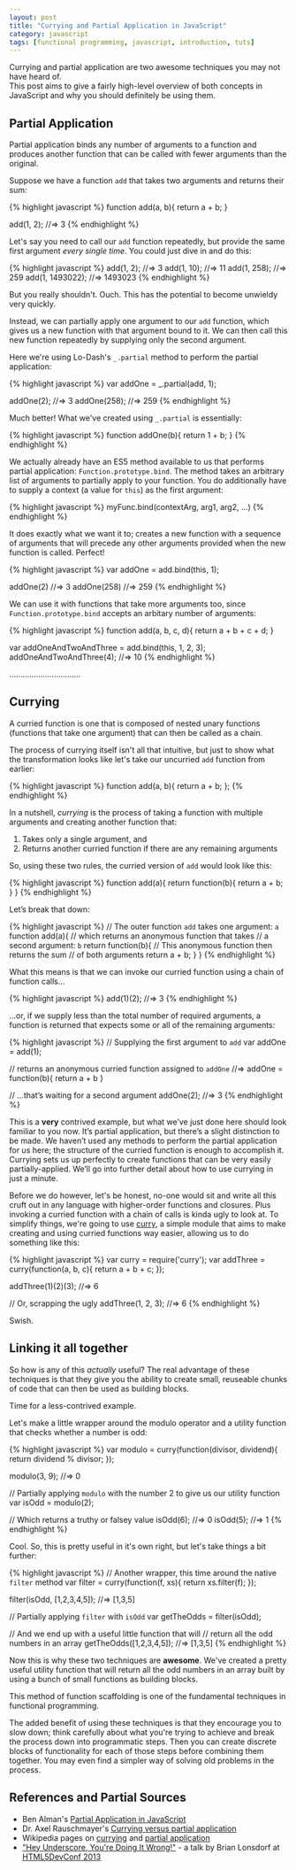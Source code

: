 ```yaml
---
layout: post
title: "Currying and Partial Application in JavaScript"
category: javascript
tags: [functional programming, javascript, introduction, tuts]
---
```


Currying and partial application are two awesome techniques you may not have heard of.  
This post aims to give a fairly high-level overview of both concepts in JavaScript and 
why you should definitely be using them.

## Partial Application

Partial application binds any number of arguments to a function and
produces another function that can be called with fewer arguments than the original.

Suppose we have a function `add` that takes two arguments and returns their sum:

{% highlight javascript %}
function add(a, b){
  return a + b;
}

add(1, 2);
//=> 3
{% endhighlight %}

Let's say you need to call our `add` function repeatedly, but provide 
the same first argument _every single time_. You could just dive in and do this:

{% highlight javascript %}
add(1, 2);
//=> 3
add(1, 10);
//=> 11
add(1, 258);
//=> 259
add(1, 1493022);
//=> 1493023
{% endhighlight %}

But you really shouldn't. Ouch. This has the potential to become unwieldy very quickly.

Instead, we can partially apply one argument to our `add` function, which gives us a new function with that argument
bound to it. We can then call this new function repeatedly by supplying only the second argument. 

Here we're using Lo-Dash's `_.partial` method to perform the partial application:

{% highlight javascript %}
var addOne = _.partial(add, 1);

addOne(2);
//=> 3
addOne(258);
//=> 259
{% endhighlight %}

Much better! What we've created using `_.partial` is essentially:

{% highlight javascript %}
function addOne(b){
  return 1 + b;
}
{% endhighlight %}

We actually already have an ES5 method available to us that performs partial application: `Function.prototype.bind`. The method
takes an arbitrary list of arguments to partially apply to your function. You do additionally have to supply a context (a value for `this`) as the first argument:

{% highlight javascript %}
myFunc.bind(contextArg, arg1, arg2, ...)
{% endhighlight %}

It does exactly what we want it to; creates a new function with a sequence of arguments that will precede any other 
arguments provided when the new function is called. Perfect!

{% highlight javascript %}
var addOne = add.bind(this, 1);

addOne(2)
//=> 3
addOne(258)
//=> 259
{% endhighlight %}

We can use it with functions that take more arguments too, since `Function.prototype.bind` accepts an arbitary number of arguments:

{% highlight javascript %}
function add(a, b, c, d){
  return a + b + c + d;
}

var addOneAndTwoAndThree = add.bind(this, 1, 2, 3);
addOneAndTwoAndThree(4);
//=> 10
{% endhighlight %}

................................

## Currying

A curried function is one that is composed of nested unary functions (functions that take one argument) that can then be called as a chain. 

The process of currying itself isn't all that intuitive, but just to show what the transformation looks like let's take our uncurried `add` function from earlier:

{% highlight javascript %}
function add(a, b){
  return a + b;
};
{% endhighlight %}

In a nutshell, _currying_ is the process of taking a function with multiple arguments and creating another function that:
1) Takes only a single argument, and
1) Returns another curried function if there are any remaining arguments 

So, using these two rules, the curried version of `add` would look like this:

{% highlight javascript %}
function add(a){
  return function(b){
    return a + b;
  }
}
{% endhighlight %}

Let’s break that down:

{% highlight javascript %}
// The outer function `add` takes one argument: `a`
function add(a){
  // which returns an anonymous function that takes
  // a second argument: `b`
  return function(b){
    // This anonymous function then returns the sum 
    // of both arguments
    return a + b;
  }
}
{% endhighlight %}

What this means is that we can invoke our curried function using a chain of function calls...

{% highlight javascript %}
add(1)(2);
//=> 3
{% endhighlight %}

...or, if we supply less than the total number of required arguments, a function is returned that expects some or all of the remaining arguments:

{% highlight javascript %}
// Supplying the first argument to `add`
var addOne = add(1);

// returns an anonymous curried function assigned to `addOne`
//=> addOne = function(b){ return a + b }

// …that’s waiting for a second argument
addOne(2);
//=> 3
{% endhighlight %}

This is a **very** contrived example, but what we’ve just done here should look familiar to you now. It’s partial application, but there’s a slight distinction to be made. We haven’t used any methods to perform the partial application for us here; the structure of the curried function is enough to accomplish it. Currying sets us up perfectly to create functions that can be very easily partially-applied. We’ll go into further detail about how to use currying in just a minute.

Before we do however, let's be honest, no-one would sit and write all this cruft out in any language with higher-order functions and closures. Plus invoking a curried function
with a chain of calls is kinda ugly to look at. To simplify things, we're going to use [curry](https://github.com/dominictarr/curry), 
a simple module that aims to make creating and using curried functions way easier, allowing us to do something like this:

{% highlight javascript %}
var curry = require('curry');
var addThree = curry(function(a, b, c){
  return a + b + c;
});

addThree(1)(2)(3);
//=> 6

// Or, scrapping the ugly
addThree(1, 2, 3);
//=> 6
{% endhighlight %}

Swish.

## Linking it all together

So how is any of this _actually_ useful? The real advantage of these techniques is that they give you the ability to create 
small, reuseable chunks of code that can then be used as building blocks.

Time for a less-contrived example.

Let's make a little wrapper around the modulo operator and a utility function that checks whether a number is odd:

{% highlight javascript %}
var modulo = curry(function(divisor, dividend){
  return dividend % divisor;
});

modulo(3, 9);
//=> 0

// Partially applying `modulo` with the number 2 to give us our utility function
var isOdd = modulo(2);

// Which returns a truthy or falsey value
isOdd(6);
//=> 0
isOdd(5);
//=> 1
{% endhighlight %}

Cool. So, this is pretty useful in it's own right, but let's take things a bit further:

{% highlight javascript %}
// Another wrapper, this time around the native `filter` method
var filter = curry(function(f, xs){
  return xs.filter(f);
});

filter(isOdd, [1,2,3,4,5]);
//=> [1,3,5]

// Partially applying `filter` with `isOdd`
var getTheOdds = filter(isOdd);

// And we end up with a useful little function that will 
// return all the odd numbers in an array
getTheOdds([1,2,3,4,5]);
//=> [1,3,5]
{% endhighlight %}

Now this is why these two techniques are **awesome**. We've created a pretty useful utility function that will 
return all the odd numbers in an array built by using a bunch of small functions as building blocks.

This method of function scaffolding is one of the fundamental techniques in functional programming.

The added benefit of using these techniques is that they encourage you to slow down; think carefully 
about what you're trying to achieve and break the process down into programmatic steps. Then you can create 
discrete blocks of functionality for each of those steps before combining them together. You may even find 
a simpler way of solving old problems in the process.

## References and Partial Sources

* Ben Alman's [Partial Application in JavaScript](http://benalman.com/news/2012/09/partial-application-in-javascript/)
* Dr. Axel Rauschmayer's [Currying versus partial application](http://www.2ality.com/2011/09/currying-vs-part-eval.html)
* Wikipedia pages on [currying](http://en.wikipedia.org/wiki/Currying) and [partial application](http://en.wikipedia.org/wiki/Partial_application)
* ["Hey Underscore, You're Doing It Wrong!"](https://www.youtube.com/watch?v=m3svKOdZijA) - a talk by Brian Lonsdorf at [HTML5DevConf 2013](http://html5devconf.com/)
